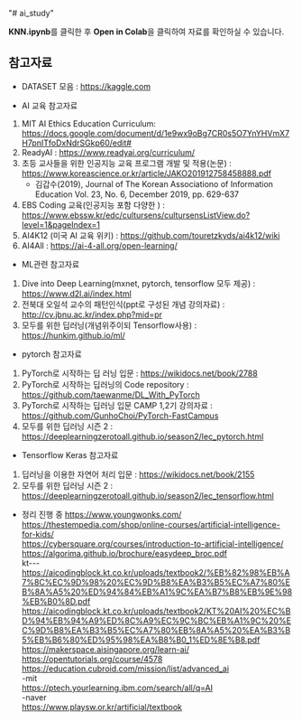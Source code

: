"# ai_study" 

**KNN.ipynb**를 클릭한 후 **Open in Colab**을 클릭하여 자료를 확인하실 수 있습니다.


참고자료
----

- DATASET 모음 : https://kaggle.com

- AI 교육 참고자료
 1. MIT AI Ethics Education Curriculum: https://docs.google.com/document/d/1e9wx9oBg7CR0s5O7YnYHVmX7H7pnITfoDxNdrSGkp60/edit#
 2. ReadyAI : https://www.readyai.org/curriculum/
 3. 초등 교사들을 위한 인공지능 교육 프로그램 개발 및 적용(논문) : https://www.koreascience.or.kr/article/JAKO201912758458888.pdf
    - 김갑수(2019), Journal of The Korean Associationo of Information Education Vol. 23, No. 6, December 2019, pp. 629-637
 4. EBS Coding 교육(인공지능 포함 다양한 ) : https://www.ebssw.kr/edc/cultursens/cultursensListView.do?level=1&pageIndex=1
 5. AI4K12 (미국 AI 교육 위키) : https://github.com/touretzkyds/ai4k12/wiki
 6. AI4All : https://ai-4-all.org/open-learning/
 
- ML관련 참고자료
 1. Dive into Deep Learning(mxnet, pytorch, tensorflow 모두 제공) : https://www.d2l.ai/index.html
 2. 전북대 오일석 교수의 패턴인식(ppt로 구성된 개념 강의자료) : http://cv.jbnu.ac.kr/index.php?mid=pr
 3. 모두를 위한 딥러닝(개념위주이되 Tensorflow사용) : https://hunkim.github.io/ml/
 
- pytorch 참고자료
 1. PyTorch로 시작하는 딥 러닝 입문 : https://wikidocs.net/book/2788
 2. PyTorch로 시작하는 딥러닝의 Code repository : https://github.com/taewanme/DL_With_PyTorch
 3. PyTorch로 시작하는 딥러닝 입문 CAMP 1,2기 강의자료 : https://github.com/GunhoChoi/PyTorch-FastCampus
 4. 모두를 위한 딥러닝 시즌 2 : https://deeplearningzerotoall.github.io/season2/lec_pytorch.html

- Tensorflow Keras 참고자료
 1. 딥러닝을 이용한 자연어 처리 입문 : https://wikidocs.net/book/2155
 2. 모두를 위한 딥러닝 시즌 2 : https://deeplearningzerotoall.github.io/season2/lec_tensorflow.html
 
 
 
 
 
 
 
 
 
 
 
 
 
 
 
 - 정리 진행 중
 https://www.youngwonks.com/  
 https://thestempedia.com/shop/online-courses/artificial-intelligence-for-kids/  
 https://cybersquare.org/courses/introduction-to-artificial-intelligence/  
 https://algorima.github.io/brochure/easydeep_broc.pdf  
   kt---  
  https://aicodingblock.kt.co.kr/uploads/textbook2/%EB%82%98%EB%A7%8C%EC%9D%98%20%EC%9D%B8%EA%B3%B5%EC%A7%80%EB%8A%A5%20%ED%94%84%EB%A1%9C%EA%B7%B8%EB%9E%98%EB%B0%8D.pdf  
  https://aicodingblock.kt.co.kr/uploads/textbook2/KT%20AI%20%EC%BD%94%EB%94%A9%ED%8C%A9%EC%9C%BC%EB%A1%9C%20%EC%9D%B8%EA%B3%B5%EC%A7%80%EB%8A%A5%20%EA%B3%B5%EB%B6%80%ED%95%98%EA%B8%B0_1%ED%8E%B8.pdf  
 https://makerspace.aisingapore.org/learn-ai/  
 https://opentutorials.org/course/4578  
 https://education.cubroid.com/mission/list/advanced_ai  
 -mit  
 https://ptech.yourlearning.ibm.com/search/all/q=AI  
 -naver  
 https://www.playsw.or.kr/artificial/textbook  
 
 
 
